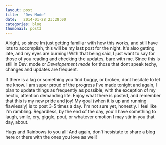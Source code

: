 ```yaml
---
layout: post
title:  "Dev Mode"
date:   2014-01-28 23:28:00
categories: blog
thumbnail: post3
---
```


Alright, so since Im just getting familiar with how this works, and still have lots to accomplish, this will be my last post for the night. It's also getting late, and my eyes are burning! With that being said, I just want to say for those of you reading and checking the updates, bare with me. Since this is still in Dev. mode or _Developement mode_ for those that dont speak techy, changes and updates are frequent. 



If there is a lag or something you find buggy, or broken, dont hesitate to let me know. I am super proud of the progress I've made tonight and again, I plan to update things as frequently as possible, with the exception of my hectic, attention demanding life. Enjoy what there is posted, and remember that this is my new pride and joy! My goal (when it is up and running flawlessly) is to post 3-5 times a day. I'm not sure yet, honestly. I feel like I'm rambling. Regardless, by the end of the day, you'll have something to laugh, smile, cry, giggle, pout, or whatever emotion I may stir in you that day, about.

Hugs and Rainbows to you all! 
And again, don't hesistate to share a blog here or there with the ones you love as well!